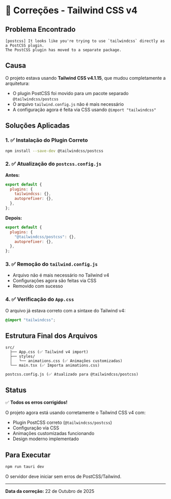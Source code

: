 # 🔧 Correções - Tailwind CSS v4

## Problema Encontrado

```
[postcss] It looks like you're trying to use `tailwindcss` directly as a PostCSS plugin.
The PostCSS plugin has moved to a separate package.
```

## Causa

O projeto estava usando **Tailwind CSS v4.1.15**, que mudou completamente a arquitetura:

- O plugin PostCSS foi movido para um pacote separado `@tailwindcss/postcss`
- O arquivo `tailwind.config.js` não é mais necessário
- A configuração agora é feita via CSS usando `@import "tailwindcss"`

## Soluções Aplicadas

### 1. ✅ Instalação do Plugin Correto

```bash
npm install --save-dev @tailwindcss/postcss
```

### 2. ✅ Atualização do `postcss.config.js`

**Antes:**

```javascript
export default {
  plugins: {
    tailwindcss: {},
    autoprefixer: {},
  },
};
```

**Depois:**

```javascript
export default {
  plugins: {
    "@tailwindcss/postcss": {},
    autoprefixer: {},
  },
};
```

### 3. ✅ Remoção do `tailwind.config.js`

- Arquivo não é mais necessário no Tailwind v4
- Configurações agora são feitas via CSS
- Removido com sucesso

### 4. ✅ Verificação do `App.css`

O arquivo já estava correto com a sintaxe do Tailwind v4:

```css
@import "tailwindcss";
```

## Estrutura Final dos Arquivos

```
src/
  ├── App.css (✅ Tailwind v4 import)
  ├── styles/
  │   └── animations.css (✅ Animações customizadas)
  └── main.tsx (✅ Importa animations.css)

postcss.config.js (✅ Atualizado para @tailwindcss/postcss)
```

## Status

✅ **Todos os erros corrigidos!**

O projeto agora está usando corretamente o Tailwind CSS v4 com:

- Plugin PostCSS correto (`@tailwindcss/postcss`)
- Configuração via CSS
- Animações customizadas funcionando
- Design moderno implementado

## Para Executar

```bash
npm run tauri dev
```

O servidor deve iniciar sem erros de PostCSS/Tailwind.

---

**Data da correção:** 22 de Outubro de 2025
